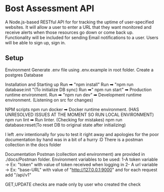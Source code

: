 # Bost Assessment API

A Node.js-based RESTful API for for tracking the uptime of user-specified websites. It will allow a user to enter a URL that they want monitored and receive alerts when those resources go down or come back up. Functionality will be included for sending Email notifications to a user. Users will be able to sign up, sign in.

## Setup

Environment
Generate .env file using .env.example in root folder.
Create a postgres Database

Installation and Starting up
Run ➡ "npm install"
Run ➡ "npm run database:init "(To initialize DB sync)
Run ➡" npm run start" ➡ Production runtime environment.
Run ➡ "npm run dev" ➡ Development runtime environment. (Listening on src for changes)

NPM scripts
npm run docker ➡ Docker runtime environment. (HAS UNRESOLVED ISSUES AT THE MOMENT SO RUN LOCAL ENVIRONMENT)
npm run lint ➡ Run linter. (Checking for mistakes)
npm run database:reset(To reset DB to original state after initializing)

I left .env intentionally for you to test it right away and apologies for the poor documentation by hand was in a bit of a hurry :D
There is a postman collection in the docs folder

Documentation
Postman (collection and environment) are provided in ./docs/Postman folder.
Environment variables to be used:
1-A token variable -> Ex: "token" with value of token received when logging in
2- A url variable -> Ex: "base-URL" with value of "http://127.0.0.1:9000" and for each request add "/api/v1"

GET,UPDATE checks are made only by user who created the check
